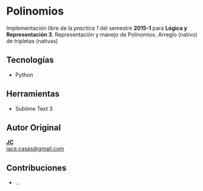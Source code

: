 # Polinomios

Implementación libre de la *practica 1* del semestre **2015-1** para **Lógica y Representación 3**.
Representación y manejo de Polinomios.
Arreglo (nativo) de tripletas (nativas)

## Tecnologías
 * Python


## Herramientas
 * Sublime Text 3


## Autor Original

**[JC](https://github.com/jaceee/)**  
jace.casas@gmail.com


## Contribuciones

 * ...